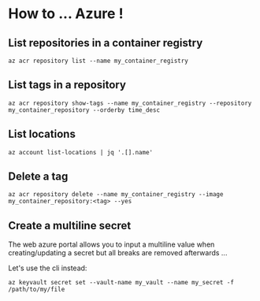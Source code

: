 # How to ... Azure !

## List repositories in a container registry

```
az acr repository list --name my_container_registry
```

## List tags in a repository

```
az acr repository show-tags --name my_container_registry --repository my_container_repository --orderby time_desc
```

## List locations

```
az account list-locations | jq '.[].name'
```

## Delete a tag

```
az acr repository delete --name my_container_registry --image my_container_repository:<tag> --yes
```

## Create a multiline secret

The web azure portal allows you to input a multiline value when creating/updating a secret but all breaks are removed afterwards ...

Let's use the cli instead:

```
az keyvault secret set --vault-name my_vault --name my_secret -f /path/to/my/file
```

